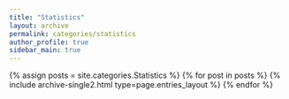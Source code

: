 ```yaml
---
title: "Statistics"
layout: archive
permalink: categories/statistics
author_profile: true
sidebar_main: true
---
```



{% assign posts = site.categories.Statistics %}
{% for post in posts %} {% include archive-single2.html type=page.entries_layout %} {% endfor %}
